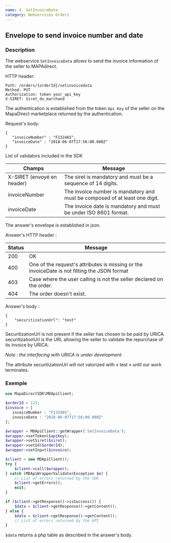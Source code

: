 ```yaml
---
name: 4. SetInvoiceData
category: Webservices Orders
---
```



## Envelope to send invoice number and date ##


### Description ###


The webservice `SetInvoiceData` allows to send the invoice information of the seller to MAPAdirect.

HTTP header:

```
Path: /orders/{orderId}/setinvoicedata
Method: PUT
Authorization: token your_api_key
X-SIRET: Siret_du_marchand
```


The authentication is established from the token `Api Key` of the seller on
the MapaDirect marketplace returned by the authentication.

Request's body:

```application/json
{
   "invoiceNumber" : "F132465",
   "invoiceDate" : "2018-06-07T17:56:00.000Z"
}
```

List of validators included in the SDK

| Champs | Message |
| ------ | ------ |
| X-SIRET (envoyé en header) |The siret is mandatory and must be a sequence of 14 digits. |
| invoiceNumber | The invoice number is mandatory and must be composed of at least one digit. |
| invoiceDate | The invoice date is mandatory and must be under ISO 8601 format. |

The answer's envelope is established in json.

Answer's HTTP header :

| Status | Message |
| ------ | ------ |
| 200 | OK |
| 400 | One of the request's attributes is missing or the invoiceDate is not fitting the JSON format |
| 403 | Case where the user calling is not the seller declared on the order.  |
| 404 | The order doesn't exist. |


Answer's body :

```application/json
{
    "securitizationUrl": "test"
}
```


SecuritizationUrl is not present if the seller has chosen to be paid by URICA.
securitizationUrl is the URL allowing the seller to validate the repurchase of its invoice by URICA.

*Note : the interfacing with URICA is under development.*

The attribute securitizationUrl will not valorized with « test » until our
work terminates.

### Exemple ###

```php
use MapaDirectSDK\MDApiClient;

$orderId = 123;
$invoice = [
   invoiceNumber : "F132465",
   invoiceDate : "2018-06-07T17:56:00.000Z"
];

$wrapper = MDApiClient::getWrapper('SetInvoiceData');
$wrapper->setToken($apiKey);
$wrapper->setSiret($siret);
$wrapper->setId($orderId);
$wrapper->setInput($invoice);

$client = new MDApiClient();
try {
    $client->call($wrapper);
} catch (MDApiWrapperValidatorException $e) {
    // List of errors returned by the SDK
    $client->getErrors();
    exit;
}

if ($client->getResponse()->isSuccess()) {
    $data = $client->getResponse()->getContent();
} else {
    $data = $client->getResponse()->getContent();
    // List of errors returned by the API 
}
```

`$data` returns a php table as described in the answer's body.

